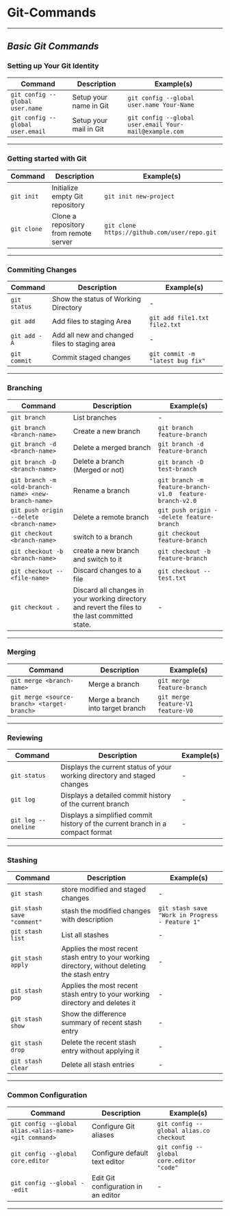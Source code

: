 # Git-Commands

---
## *Basic Git Commands*


### Setting up Your Git Identity
| Command           | Description                               |  Example(s)                                            |
| ----------------- | ----------------------------------------- |  ----------------------------------------------------- |
| `git config --global user.name`        | Setup your name in Git   | `git config --global user.name Your-Name`                                 |
| `git config --global user.email`        | Setup your mail in Git   | `git config --global user.email Your-mail@example.com`  |

---

### Getting started with Git
| Command           | Description                                 | Example(s)                                            |
| ------------------------ | -----------------------------------------  |----------------------------------------------------- |
| `git init`        | Initialize empty Git repository    | `git init new-project`                                 |
| `git clone`        | Clone a repository from remote server      |  `git clone https://github.com/user/repo.git`                                 |

---

### Commiting Changes
| Command                 | Description                               | Example(s)                                            |
| ------------------------ | ----------------------------------------- |----------------------------------------------------- |
| `git status` | Show the status of Working Directory|  -|
| `git add`| Add files to staging Area|  `git add file1.txt file2.txt`|
| `git add -A`| Add all new and changed files to staging area     | -|
| `git commit`| Commit staged changes|  `git commit -m "latest bug fix"`|
---

### Branching
| Command                 | Description                               | Example(s)                                            |
| ------------------------ | ----------------------------------------- |----------------------------------------------------- |
| `git branch` | List branches|  -|
| `git branch <branch-name>`| Create a new branch|  `git branch feature-branch`|
| `git branch -d <branch-name>`| Delete a merged branch    | `git branch -d feature-branch`|
| `git branch -D <branch-name>`| Delete a branch (Merged or not)|  `git branch -D test-branch`|
| `git branch -m <old-branch-name> <new-branch-name> `| Rename a branch | `git branch -m  feature-branch-v1.0  feature-branch-v2.0`|
| `git push origin --delete <branch-name>`| Delete a remote branch|  `git push origin --delete feature-branch`|
| `git checkout <branch-name>`| switch to a branch |  `git checkout feature-branch`|
| `git checkout -b <branch-name>`| create a new branch and switch to it |  `git checkout -b feature-branch`|
| `git checkout -- <file-name>`| Discard changes to a file | `git checkout -- test.txt`|
| `git checkout . `| Discard all changes in your working directory and  revert the files to the last committed state. | -|

---
### Merging

| Command                                        | Description                        | Example(s)                                          |
| ---------------------------------------------- | ---------------------------------- | --------------------------------------------------- |
| `git merge <branch-name>`       | Merge a branch          | `git merge feature-branch`               |
| `git merge <source-branch> <target-branch>`              |Merge a branch into target branch | `git merge feature-V1 feature-V0`               |
---

### Reviewing

| Command                                        | Description                        | Example(s)                                          |
| ---------------------------------------------- | ---------------------------------- | --------------------------------------------------- |
| `git status`       | Displays the current status of your working directory and staged changes   | -               |
| `git log`              | Displays a detailed commit history of the current branch | -          |
| `git log --oneline`              |Displays a simplified commit history of the current branch in a compact format | -          |

---
### Stashing

| Command                                        | Description                        | Example(s)                                          |
| ---------------------------------------------- | ---------------------------------- | --------------------------------------------------- |
| `git stash`       |store modified and staged changes         | -              |
| `git stash save "comment"`              |stash the modified changes with description| `git stash save "Work in Progress - Feature 1"`               |
| `git stash list`              |List all stashes| -               |
| `git stash apply`              |Applies the most recent stash entry to your working directory, without deleting the stash entry| -               |
| `git stash pop`              |Applies the most recent stash entry to your working directory and deletes it| -               |
| `git stash show`              |Show the difference summary of recent stash entry| -               |
| `git stash drop`              |Delete the recent stash entry without applying it| -               |
| `git stash clear`              |Delete all stash entries| -               |




---

### Common Configuration

| Command                                        | Description                        | Example(s)                                          |
| ---------------------------------------------- | ---------------------------------- | --------------------------------------------------- |
| `git config --global alias.<alias-name> <git command>`       | Configure Git aliases              | `git config --global alias.co checkout`               |
| `git config --global core.editor`              | Configure default text editor      | `git config --global core.editor "code"`               |
| `git config --global --edit`                   | Edit Git configuration in an editor | -                                               |

---
